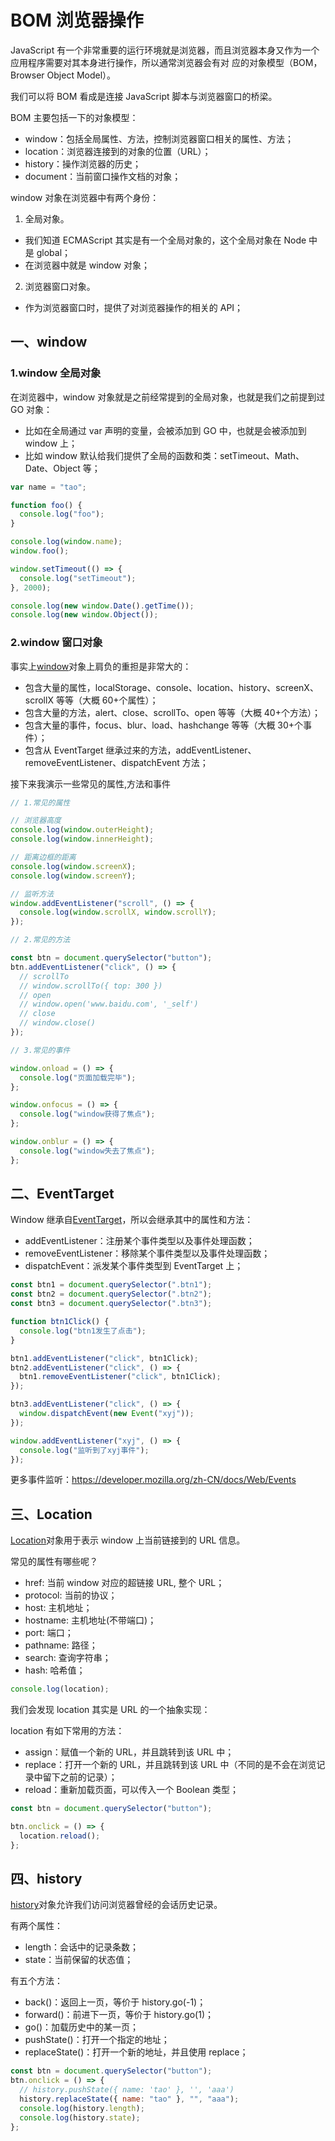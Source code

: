 # BOM 浏览器操作

JavaScript 有一个非常重要的运行环境就是浏览器，而且浏览器本身又作为一个应用程序需要对其本身进行操作，所以通常浏览器会有对
应的对象模型（BOM，Browser Object Model）。

我们可以将 BOM 看成是连接 JavaScript 脚本与浏览器窗口的桥梁。

BOM 主要包括一下的对象模型：

- window：包括全局属性、方法，控制浏览器窗口相关的属性、方法；
- location：浏览器连接到的对象的位置（URL）；
- history：操作浏览器的历史；
- document：当前窗口操作文档的对象；

window 对象在浏览器中有两个身份：

1.  全局对象。

- 我们知道 ECMAScript 其实是有一个全局对象的，这个全局对象在 Node 中是 global；
- 在浏览器中就是 window 对象；

2.  浏览器窗口对象。

- 作为浏览器窗口时，提供了对浏览器操作的相关的 API；

## 一、window

### 1.window 全局对象

在浏览器中，window 对象就是之前经常提到的全局对象，也就是我们之前提到过 GO 对象：

- 比如在全局通过 var 声明的变量，会被添加到 GO 中，也就是会被添加到 window 上；
- 比如 window 默认给我们提供了全局的函数和类：setTimeout、Math、Date、Object 等；

```js
var name = "tao";

function foo() {
  console.log("foo");
}

console.log(window.name);
window.foo();

window.setTimeout(() => {
  console.log("setTimeout");
}, 2000);

console.log(new window.Date().getTime());
console.log(new window.Object());
```

### 2.window 窗口对象

事实上[window](https://developer.mozilla.org/zh-CN/docs/Web/API/Window)对象上肩负的重担是非常大的：

- 包含大量的属性，localStorage、console、location、history、screenX、scrollX 等等（大概 60+个属性）；
- 包含大量的方法，alert、close、scrollTo、open 等等（大概 40+个方法）；
- 包含大量的事件，focus、blur、load、hashchange 等等（大概 30+个事件）；
- 包含从 EventTarget 继承过来的方法，addEventListener、removeEventListener、dispatchEvent 方法；

接下来我演示一些常见的属性,方法和事件

```js
// 1.常见的属性

// 浏览器高度
console.log(window.outerHeight);
console.log(window.innerHeight);

// 距离边框的距离
console.log(window.screenX);
console.log(window.screenY);

// 监听方法
window.addEventListener("scroll", () => {
  console.log(window.scrollX, window.scrollY);
});

// 2.常见的方法

const btn = document.querySelector("button");
btn.addEventListener("click", () => {
  // scrollTo
  // window.scrollTo({ top: 300 })
  // open
  // window.open('www.baidu.com', '_self')
  // close
  // window.close()
});

// 3.常见的事件

window.onload = () => {
  console.log("页面加载完毕");
};

window.onfocus = () => {
  console.log("window获得了焦点");
};

window.onblur = () => {
  console.log("window失去了焦点");
};
```

## 二、EventTarget

Window 继承自[EventTarget](https://developer.mozilla.org/zh-CN/docs/Web/API/EventTarget)，所以会继承其中的属性和方法：

- addEventListener：注册某个事件类型以及事件处理函数；
- removeEventListener：移除某个事件类型以及事件处理函数；
- dispatchEvent：派发某个事件类型到 EventTarget 上；

```js
const btn1 = document.querySelector(".btn1");
const btn2 = document.querySelector(".btn2");
const btn3 = document.querySelector(".btn3");

function btn1Click() {
  console.log("btn1发生了点击");
}

btn1.addEventListener("click", btn1Click);
btn2.addEventListener("click", () => {
  btn1.removeEventListener("click", btn1Click);
});

btn3.addEventListener("click", () => {
  window.dispatchEvent(new Event("xyj"));
});

window.addEventListener("xyj", () => {
  console.log("监听到了xyj事件");
});
```

更多事件监听：https://developer.mozilla.org/zh-CN/docs/Web/Events

## 三、Location

[Location](https://developer.mozilla.org/zh-CN/docs/Web/API/Location)对象用于表示 window 上当前链接到的 URL 信息。

常见的属性有哪些呢？

- href: 当前 window 对应的超链接 URL, 整个 URL；
- protocol: 当前的协议；
- host: 主机地址；
- hostname: 主机地址(不带端口)；
- port: 端口；
- pathname: 路径；
- search: 查询字符串；
- hash: 哈希值；

```js
console.log(location);
```

我们会发现 location 其实是 URL 的一个抽象实现：


location 有如下常用的方法：

- assign：赋值一个新的 URL，并且跳转到该 URL 中；
- replace：打开一个新的 URL，并且跳转到该 URL 中（不同的是不会在浏览记录中留下之前的记录）；
- reload：重新加载页面，可以传入一个 Boolean 类型；

```js
const btn = document.querySelector("button");

btn.onclick = () => {
  location.reload();
};
```

## 四、history

[history](https://developer.mozilla.org/zh-CN/docs/Web/API/History)对象允许我们访问浏览器曾经的会话历史记录。

有两个属性：

- length：会话中的记录条数；
- state：当前保留的状态值；

有五个方法：

- back()：返回上一页，等价于 history.go(-1)；
- forward()：前进下一页，等价于 history.go(1)；
- go()：加载历史中的某一页；
- pushState()：打开一个指定的地址；
- replaceState()：打开一个新的地址，并且使用 replace；

```js
const btn = document.querySelector("button");
btn.onclick = () => {
  // history.pushState({ name: 'tao' }, '', 'aaa')
  history.replaceState({ name: "tao" }, "", "aaa");
  console.log(history.length);
  console.log(history.state);
};
```
